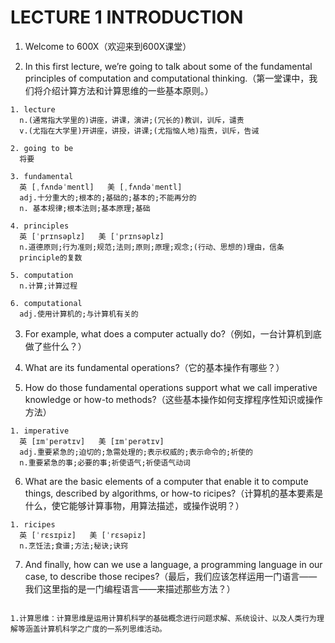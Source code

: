 # LECTURE 1 INTRODUCTION


1. Welcome to 600X（欢迎来到600X课堂）

2. In this first lecture, we’re going to talk about some of the fundamental principles of computation and computational thinking.（第一堂课中，我们将介绍计算方法和计算思维的一些基本原则。）
```english
1. lecture  
  n.(通常指大学里的)讲座，讲课，演讲;(冗长的)教训，训斥，谴责
  v.(尤指在大学里)开讲座，讲授，讲课;(尤指恼人地)指责，训斥，告诫

2. going to be  
  将要

3. fundamental
  英 [ˌfʌndəˈmentl]   美 [ˌfʌndəˈmentl]  
  adj.十分重大的;根本的;基础的;基本的;不能再分的
  n. 基本规律;根本法则;基本原理;基础

4. principles
  英 [ˈprɪnsəplz]   美 [ˈprɪnsəplz] 
  n.道德原则;行为准则;规范;法则;原则;原理;观念;(行动、思想的)理由，信条
  principle的复数

5. computation
  n.计算;计算过程
  
6. computational
  adj.使用计算机的;与计算机有关的
```
3. For example, what does a computer actually do?（例如，一台计算机到底做了些什么？）

4. What are its fundamental operations?（它的基本操作有哪些？）

5. How do those fundamental operations support what we call imperative knowledge or how-to methods?（这些基本操作如何支撑程序性知识或操作方法）
```english
1. imperative
  英 [ɪmˈperətɪv]   美 [ɪmˈperətɪv]  
  adj.重要紧急的;迫切的;急需处理的;表示权威的;表示命令的;祈使的
  n.重要紧急的事;必要的事;祈使语气;祈使语气动词
```

6. What are the basic elements of a computer that enable it to compute things, described by algorithms, or how-to ricipes?（计算机的基本要素是什么，使它能够计算事物，用算法描述，或操作说明？）
```english
1. ricipes
  英 [ˈrɛsɪpiz]   美 [ˈrɛsəpiz]  
  n.烹饪法;食谱;方法;秘诀;诀窍
```

7. And finally, how can we use a language, a programming language in our case, to describe those recipes?（最后，我们应该怎样运用一门语言——我们这里指的是一门编程语言——来描述那些方法？）


```english

1.计算思维：计算思维是运用计算机科学的基础概念进行问题求解、系统设计、以及人类行为理解等涵盖计算机科学之广度的一系列思维活动。


```










